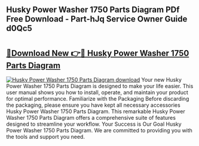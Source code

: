 ## Husky Power Washer 1750 Parts Diagram PDf Free Download - Part-hJq Service Owner Guide d0Qc5

# <h2><a href="http://dfo9c3.blite.top/?on=Husky+Power+Washer+1750+Parts+Diagram">🔗Download New 👉🔴 Husky Power Washer 1750 Parts Diagram</a></h2>

[![Husky Power Washer 1750 Parts Diagram download](https://i.imgur.com/lujVjoI.png)](http://dfo9c3.blite.top/?on=Husky+Power+Washer+1750+Parts+Diagram)
Your new Husky Power Washer 1750 Parts Diagram is designed to make your life easier. This user manual shows you how to install, operate, and maintain your product for optimal performance. Familiarize with the Packaging Before discarding the packaging, please ensure you have kept all necessary accessories Husky Power Washer 1750 Parts Diagram. This remarkable Husky Power Washer 1750 Parts Diagram offers a comprehensive suite of features designed to streamline your workflow. Your Success is Our Goal Husky Power Washer 1750 Parts Diagram. We are committed to providing you with the tools and support you need.
